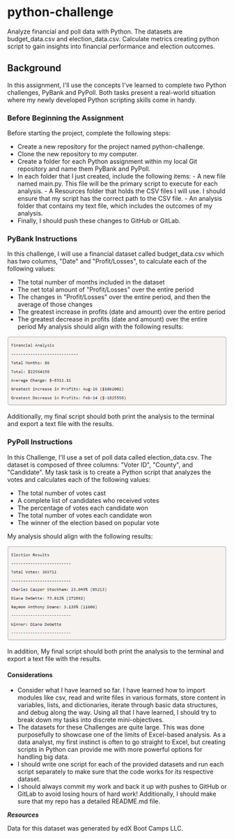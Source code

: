 # python-challenge
Analyze financial and poll data with Python. The datasets are budget_data.csv and election_data.csv. Calculate metrics creating python script  to gain insights into financial performance and election outcomes.

## Background
In this assignment, I'll use the concepts I've learned to complete two Python challenges, PyBank and PyPoll. Both tasks present a real-world situation where my newly developed Python scripting skills come in handy.

### Before Beginning the Assignment
Before starting the project, complete the following steps:
- Create a new repository for the project named python-challenge.
- Clone the new repository to my computer.
- Create a folder for each Python assignment within my local Git repository and name them PyBank and PyPoll.
- In each folder that I just created, include the following items:
      - A new file named main.py. This file will be the primary script to execute for each analysis.
      - A Resources folder that holds the CSV files I will use. I should ensure that my script has the correct path to the CSV file.
      - An analysis folder that contains my text file, which includes the outcomes of my analysis.
- Finally, I should push these changes to GitHub or GitLab.

### PyBank Instructions
In this challenge, I will use a financial dataset called budget_data.csv which has two columns, "Date" and "Profit/Losses", to calculate each of the following values:
- The total number of months included in the dataset
- The net total amount of "Profit/Losses" over the entire period
- The changes in "Profit/Losses" over the entire period, and then the average of those changes
- The greatest increase in profits (date and amount) over the entire period
- The greatest decrease in profits (date and amount) over the entire period
My analysis should align with the following results:

![](Images/Py_Bank.PNG)

Additionally, my final script should both print the analysis to the terminal and export a text file with the results.

### PyPoll Instructions
In this Challenge, I'll use a set of poll data called election_data.csv. The dataset is composed of three columns: "Voter ID", "County", and "Candidate". My task task is to create a Python script that analyzes the votes and calculates each of the following values:
- The total number of votes cast
- A complete list of candidates who received votes
- The percentage of votes each candidate won
- The total number of votes each candidate won
- The winner of the election based on popular vote

My analysis should align with the following results:

![](Images/Py_Poll.PNG)

In addition, My final script should both print the analysis to the terminal and export a text file with the results.

#### Considerations
- Consider what I have learned so far. I have learned how to import modules like csv, read and write files in various formats, store    content in variables, lists, and dictionaries, iterate through basic data structures, and debug along the way. Using all that I have learned, I should try to break down my tasks into discrete mini-objectives.
- The datasets for these Challenges are quite large. This was done purposefully to showcase one of the limits of Excel-based analysis. As a data analyst, my first instinct is often to go straight to Excel, but creating scripts in Python can provide me with more powerful options for handling big data.
- I should write one script for each of the provided datasets and run each script separately to make sure that the code works for its respective dataset.
- I should always commit my work and back it up with pushes to GitHub or GitLab to avoid losing hours of hard work! Additionally, I should make sure that my repo has a detailed README.md file.

***Resources***

Data for this dataset was generated by edX Boot Camps LLC.



